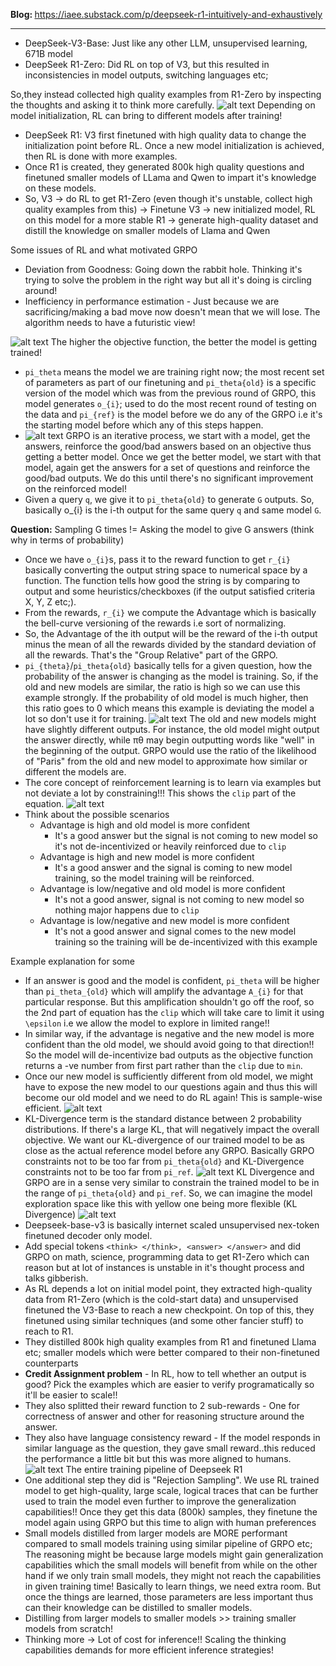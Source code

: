 <b> Blog: </b> https://iaee.substack.com/p/deepseek-r1-intuitively-and-exhaustively

---
- DeepSeek-V3-Base: Just like any other LLM, unsupervised learning, 671B model
- DeepSeek R1-Zero: Did RL on top of V3, but this resulted in inconsistencies in model outputs, switching languages etc;

So,they instead collected high quality examples from R1-Zero by inspecting the thoughts and asking it to think more carefully.
![alt text](deepseek_internals_assets/image.png) Depending on model initialization, RL can bring to different models after training!

- DeepSeek R1: V3 first finetuned with high quality data to change the initialization point before RL. Once a new model initialization is achieved, then RL is done with more examples.
- Once R1 is created, they generated 800k high quality questions and finetuned smaller models of LLama and Qwen to impart it's knowledge on these models.
- So, V3 -> do RL to get R1-Zero (even though it's unstable, collect high quality examples from this) -> Finetune V3 -> new initialized model, RL on this model for a more stable R1 -> generate high-quality dataset and distill the knowledge on smaller models of Llama and Qwen 

Some issues of RL and what motivated GRPO
- Deviation from Goodness: Going down the rabbit hole. Thinking it's trying to solve the problem in the right way but all it's doing is circling around!
- Inefficiency in performance estimation - Just because we are sacrificing/making a bad move now doesn't mean that we will lose. The algorithm needs to have a futuristic view!

![alt text](deepseek_internals_assets/image2.png) The higher the objective function, the better the model is getting trained!
- `pi_theta` means the model we are training right now; the most recent set of parameters as part of our finetuning and `pi_theta{old}` is a specific version of the model which was from the previous round of GRPO, this model generates `o_{i}`; used to do the most recent round of testing on the data and `pi_{ref}` is the model before we do any of the GRPO i.e it's the starting model before which any of this steps happen.
- ![alt text](deepseek_internals_assets/image3.png) GRPO is an iterative process, we start with a model, get the answers, reinforce the good/bad answers based on an objective thus getting a better model. Once we get the better model, we start with that model, again get the answers for a set of questions and reinforce the good/bad outputs. We do this until there's no significant improvement on the reinforced model!
- Given a query `q`, we give it to `pi_theta{old}` to generate `G` outputs. So, basically o_{i} is the i-th output for the same query `q` and same model `G`. 

<b>Question:</b> Sampling G times != Asking the model to give G answers (think why in terms of probability)
- Once we have `o_{i}`s, pass it to the reward function to get `r_{i}` basically converting the output string space to numerical space by a function. The function tells how good the string is by comparing to output and some heuristics/checkboxes (if the output satisfied criteria X, Y, Z etc;).
- From the rewards, `r_{i}` we compute the Advantage which is basically the bell-curve versioning of the rewards i.e sort of normalizing.
- So, the Advantage of the ith output will be the reward of the i-th output minus the mean of all the rewards divided by the standard deviation of all the rewards. That's the "Group Relative" part of the GRPO.
- `pi_{theta}`/`pi_theta{old}` basically tells for a given question, how the probability of the answer is changing as the model is training. So, if the old and new models are similar, the ratio is high so we can use this example strongly. If the probability of old model is much higher, then this ratio goes to 0 which means this example is deviating the model a lot so don't use it for training. 
![alt text](deepseek_internals_Assets/image4.png) The old and new models might have slightly different outputs. For instance, the old model might output the answer directly, while πθ may begin outputting words like "well" in the beginning of the output. GRPO would use the ratio of the likelihood of "Paris" from the old and new model to approximate how similar or different the models are.
- The core concept of reinforcement learning is to learn via examples but not deviate a lot by constraining!!! This shows the `clip` part of the equation.
![alt text](deepseek_internals_Assets/image5.png)
- Think about the possible scenarios
  * Advantage is high and old model is more confident
    * It's a good answer but the signal is not coming to new model so it's not de-incentivized or heavily reinforced due to `clip`
  * Advantage is high and new model is more confident
    * It's a good answer and the signal is coming to new model training, so the model training will be reinforced.
  * Advantage is low/negative and old model is more confident
    * It's not a good answer, signal is not coming to new model so nothing major happens due to `clip`
  * Advantage is low/negative and new model is more confident
    * It's not a good answer and signal comes to the new model training so the training will be de-incentivized with this example

Example explanation for some
- If an answer is good and the model is confident, `pi_theta` will be higher than `pi_theta_{old}` which will amplify the advantage `A_{i}` for that particular response. But this amplification shouldn't go off the roof, so the 2nd part of equation has the `clip` which will take care to limit it using `\epsilon` i.e we allow the model to explore in limited range!!
- In similar way, if the advantage is negative and the new model is more confident than the old model, we should avoid going to that direction!! So the model will de-incentivize bad outputs as the objective function returns a -ve number from first part rather than the `clip` due to `min`.
- Once our new model is sufficiently different from old model, we might have to expose the new model to our questions again and thus this will become our old model and we need to do RL again! This is sample-wise efficient.
![alt text](deepseek_internals_Assets/image6.png)
- KL-Divergence term is the standard distance between 2 probability distributions. If there's a large KL, that will negatively impact the overall objective. We want our KL-divergence of our trained model to be as close as the actual reference model before any GRPO. Basically GRPO constraints not to be too far from `pi_theta{old}` and KL-Divergence constraints not to be too far from `pi_ref`.
![alt text](deepseek_internals_Assets/image7.png) KL Divergence and GRPO are in a sense very similar to constrain the trained model to be in the range of `pi_theta{old}` and `pi_ref`. So, we can imagine the model exploration space like this with yellow one being more flexible (KL Divergence) 
![alt text](deepseek_internals_assets/image8.png)
- Deepseek-base-v3 is basically internet scaled unsupervised nex-token finetuned decoder only model.
- Add special tokens `<think> </think>, <answer> </answer>` and did GRPO on math, science, programming data to get R1-Zero which can reason but at lot of instances is unstable in it's thought process and talks gibberish.
- As RL depends a lot on initial model point, they extracted high-quality data from R1-Zero (which is the cold-start data) and unsupervised finetuned the V3-Base to reach a new checkpoint. On top of this, they finetuned using similar techniques (and some other fancier stuff) to reach to R1.
- They distilled 800k high quality examples from R1 and finetuned Llama etc; smaller models which were better compared to their non-finetuned counterparts
- **Credit Assignment problem** - In RL, how to tell whether an output is good? Pick the examples which are easier to verify programatically so it'll be easier to scale!!
- They also splitted their reward function to 2 sub-rewards - One for correctness of answer and other for reasoning structure around the answer.
- They also have language consistency reward - If the model responds in similar language as the question, they gave small reward..this reduced the performance a little bit but this was more aligned to humans.
![alt text](deepseek_internals_Assets/image9.png) The entire training pipeline of Deepseek R1
- One additional step they did is "Rejection Sampling". We use RL trained model to get high-quality, large scale, logical traces that can be further used to train the model even further to improve the generalization capabilities!! Once they get this data (800k) samples, they finetune the model again using GRPO but this time to align with human preferences
-  Small models distilled from larger models are MORE performant compared to small models training using similar pipeline of GRPO etc; The reasoning might be because large models might gain generalization capabilities which the small models will benefit from while on the other hand if we only train small models, they might not reach the capabilities in given training time! Basically to learn things, we need extra room. But once the things are learned, those parameters are less important thus can their knowledge can be distilled to smaller models. 
- Distilling from larger models to smaller models >> training smaller models from scratch!
- Thinking more -> Lot of cost for inference!! Scaling the thinking capabilities demands for more efficient inference strategies! 


